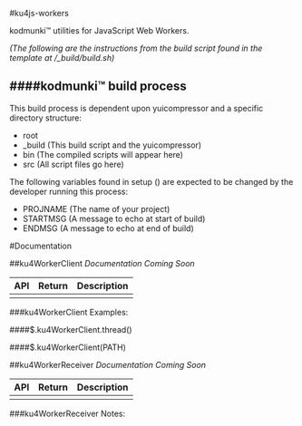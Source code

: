 #ku4js-workers

kodmunki™ utilities for JavaScript Web Workers.

*(The following are the instructions from the build script found in the template at /_build/build.sh)*

####kodmunki™ build process
---

This build process is dependent upon yuicompressor and a specific directory structure:

* root  
 * _build (This build script and the yuicompressor)
 * bin (The compiled scripts will appear here)
 * src (All script files go here)

The following variables found in setup () are
expected to be changed by the developer running
this process:

* PROJNAME (The name of your project)
* STARTMSG (A message to echo at start of build)
* ENDMSG (A message to echo at end of build)


#Documentation


##ku4WorkerClient
_Documentation Coming Soon_

| API | Return | Description |
| --- | --- | --- |
|  |  |  |

###ku4WorkerClient Examples:

####$.ku4WorkerClient.thread()

####$.ku4WorkerClient(PATH)

##ku4WorkerReceiver
_Documentation Coming Soon_

| API | Return | Description |
| --- | --- | --- |
|  |  |  |

###ku4WorkerReceiver Notes: